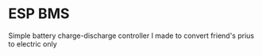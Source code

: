 # ESP BMS

Simple battery charge-discharge controller I made to convert friend's prius to electric only
